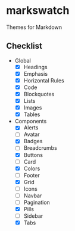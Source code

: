 # markswatch

Themes for Markdown

## Checklist

- Global
  - [x] Headings
  - [x] Emphasis
  - [x] Horizontal Rules
  - [x] Code
  - [x] Blockquotes
  - [x] Lists
  - [x] Images
  - [x] Tables
- Components
  - [x] Alerts
  - [ ] Avatar
  - [x] Badges
  - [ ] Breadcrumbs
  - [x] Buttons
  - [ ] Card
  - [x] Colors
  - [ ] Footer
  - [x] Grid
  - [ ] Icons
  - [ ] Navbar
  - [ ] Pagination
  - [x] Pills
  - [ ] Sidebar
  - [x] Tabs
